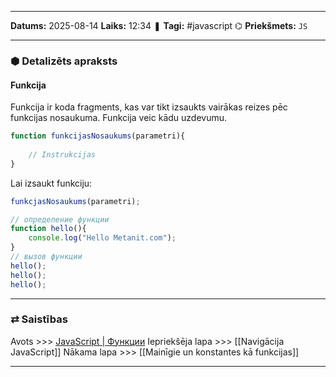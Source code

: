 ___

**Datums:** 2025-08-14
**Laiks:** 12:34
❚ **Tagi:** #javascript 
⌬ **Priekšmets:**  `JS`

---
### ⬢ Detalizēts apraksts
#### Funkcija

Funkcija ir koda fragments, kas var tikt izsaukts vairākas reizes pēc funkcijas nosaukuma. Funkcija veic kādu uzdevumu.

```js
function funkcijasNosaukums(parametri){
 
    // Instrukcijas
}
```

Lai izsaukt funkciju:

```js
funkcjasNosaukums(parametri);
```

```js
// определение функции
function hello(){
    console.log("Hello Metanit.com");
}
// вызов функции
hello();
hello();
hello();
```

---
### ⇄ Saistības

Avots >>> [JavaScript \| Функции](https://metanit.com/web/javascript/3.1.php)
Iepriekšēja lapa >>> [[Navigācija JavaScript]]
Nākama lapa >>> [[Mainīgie un konstantes kā funkcijas]]

---